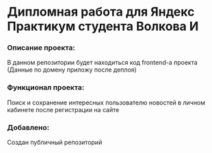 # **Дипломная работа для Яндекс Практикум студента Волкова И**

### Описание проекта:
В данном репозитории будет находиться код frontend-а проекта 
(Данные по домену приложу после деплоя)

### Функционал проекта:
Поиск и сохранение интересных пользователю новостей в личном кабинете после регистрации на сайте

### Добавлено:
Создан публичный репозиторий

